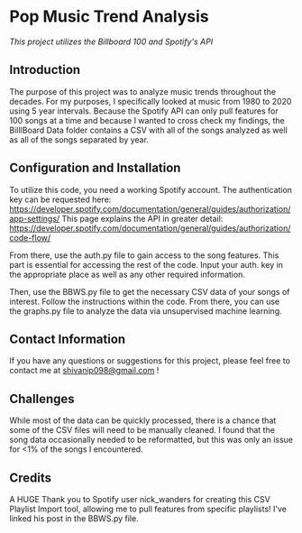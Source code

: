 # Pop Music Trend Analysis
*This project utilizes the Billboard 100 and Spotify's API*  

## Introduction
The purpose of this project was to analyze music trends throughout the decades.
 For my purposes, I specifically looked at music from 1980 to 2020 using 5 year intervals.
 Because the Spotify API can only pull features for 100 songs at a time and because I wanted
 to cross check my findings, the BilllBoard Data folder contains a CSV with all of the songs
 analyzed as well as all of the songs separated by year.

## Configuration and Installation
To utilize this code, you need a working Spotify account. The authentication key can be requested here: https://developer.spotify.com/documentation/general/guides/authorization/app-settings/
This page explains the API in greater detail: https://developer.spotify.com/documentation/general/guides/authorization/code-flow/

From there, use the auth.py file to gain access to the song features. This part is essential for accessing the rest of the code. Input your auth. key in the appropriate place as well as any other required information.

Then, use the BBWS.py file to get the necessary CSV data of your songs of interest. Follow the instructions within the code. From there, you can use the graphs.py file to analyze the data via unsupervised machine learning.

## Contact Information
If you have any questions or suggestions for this project, please feel free to contact me at shivanip098@gmail.com !

## Challenges
While most of the data can be quickly processed, there is a chance that some of the CSV files will need to be manually cleaned. I found that the song data occasionally needed to be reformatted, but this was only an issue for <1% of the songs I encountered.

## Credits
A HUGE Thank you to Spotify user nick_wanders for creating this CSV Playlist Import tool, allowing me to pull features from specific playlists! I've linked his post in the BBWS.py file.
